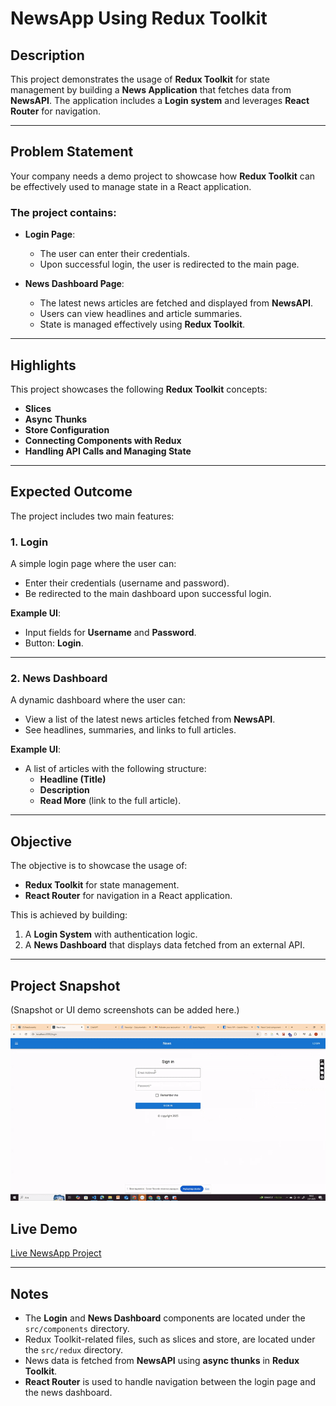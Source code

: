 # NewsApp Using Redux Toolkit

## Description

This project demonstrates the usage of **Redux Toolkit** for state management by building a **News Application** that fetches data from **NewsAPI**. The application includes a **Login system** and leverages **React Router** for navigation.

---

## Problem Statement

Your company needs a demo project to showcase how **Redux Toolkit** can be effectively used to manage state in a React application.

### The project contains:

- **Login Page**:
  - The user can enter their credentials.
  - Upon successful login, the user is redirected to the main page.

- **News Dashboard Page**:
  - The latest news articles are fetched and displayed from **NewsAPI**.
  - Users can view headlines and article summaries.
  - State is managed effectively using **Redux Toolkit**.

---

## Highlights

This project showcases the following **Redux Toolkit** concepts:

- **Slices**
- **Async Thunks**
- **Store Configuration**
- **Connecting Components with Redux**
- **Handling API Calls and Managing State**

---


## Expected Outcome

The project includes two main features:

### 1. Login

A simple login page where the user can:

- Enter their credentials (username and password).
- Be redirected to the main dashboard upon successful login.

**Example UI**:

- Input fields for **Username** and **Password**.
- Button: **Login**.

---

### 2. News Dashboard

A dynamic dashboard where the user can:

- View a list of the latest news articles fetched from **NewsAPI**.
- See headlines, summaries, and links to full articles.

**Example UI**:

- A list of articles with the following structure:
  - **Headline (Title)**
  - **Description**
  - **Read More** (link to the full article).

---

## Objective

The objective is to showcase the usage of:

- **Redux Toolkit** for state management.
- **React Router** for navigation in a React application.

This is achieved by building:

1. A **Login System** with authentication logic.
2. A **News Dashboard** that displays data fetched from an external API.

---

## Project Snapshot

(Snapshot or UI demo screenshots can be added here.)

![Snapshot](./src/assets/redux-toolkit-news.gif)

## Live Demo

[Live NewsApp Project](https://hellenkuttery.github.io/redux-toolkit-project/)

---

## Notes

- The **Login** and **News Dashboard** components are located under the `src/components` directory.
- Redux Toolkit-related files, such as slices and store, are located under the `src/redux` directory.
- News data is fetched from **NewsAPI** using **async thunks** in **Redux Toolkit**.
- **React Router** is used to handle navigation between the login page and the news dashboard.


